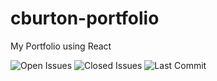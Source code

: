 # cburton-portfolio
My Portfolio using React

![Open Issues](https://img.shields.io/github/issues-raw/Wizzle13/cburton-portfolio?style=plastic)
![Closed Issues](https://img.shields.io/github/issues-closed-raw/Wizzle13/cburton-portfolio?label=Closed%20Issues&style=plastic)
![Last Commit](https://img.shields.io/github/last-commit/Wizzle13/cburton-portfolio?style=plastic)
